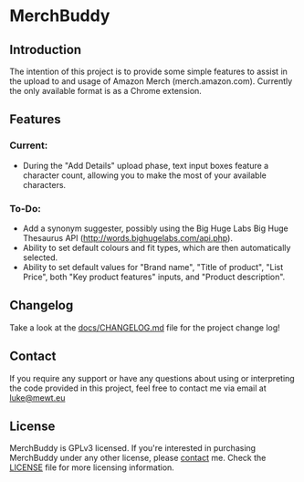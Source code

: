 # MerchBuddy
## Introduction

The intention of this project is to provide some simple features to assist in the upload to and usage of Amazon Merch (merch.amazon.com).
Currently the only available format is as a Chrome extension.

## Features
### Current:
  * During the "Add Details" upload phase, text input boxes feature a character count, allowing you to make the most of your available characters.
### To-Do:
  * Add a synonym suggester, possibly using the Big Huge Labs Big Huge Thesaurus API (http://words.bighugelabs.com/api.php).
  * Ability to set default colours and fit types, which are then automatically selected.
  * Ability to set default values for "Brand name", "Title of product", "List Price", both "Key product features" inputs, and "Product description".

## Changelog

Take a look at the [docs/CHANGELOG.md](docs/CHANGELOG.md) file for the project change log!

## Contact

If you require any support or have any questions about using or interpreting the code provided in this project, feel free to contact me via email at [luke@mewt.eu](mailto:luke@mewt.eu)

## License

MerchBuddy is GPLv3 licensed. If you're interested in purchasing MerchBuddy under any other license, please [contact](#Contact) me.
Check the [LICENSE](LICENSE) file for more licensing information.

